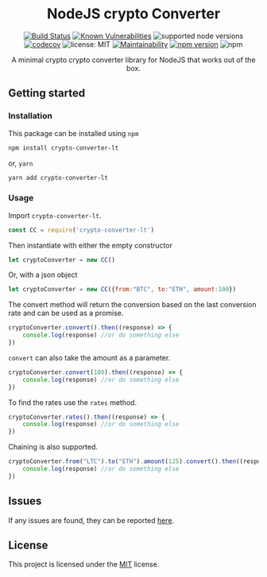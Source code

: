 <div align="center">
<h1>NodeJS crypto Converter</h1>

[![Build Status](https://travis-ci.com/paul-shuvo/nodejs-crypto-converter.svg?branch=main)](https://travis-ci.com/paul-shuvo/nodejs-crypto-converter) [![Known Vulnerabilities](https://snyk.io/test/github/paul-shuvo/nodejs-crypto-converter/badge.svg?targetFile=package.json)](https://snyk.io/test/github/paul-shuvo/nodejs-crypto-converter?targetFile=package.json)  ![supported node versions](https://img.shields.io/badge/node%20v-12.x%20%7C%2013.x%20%7C%2014.x%20%7C%2015.x%20%7C%2016.x%20%7C%2017.x-blue) [![codecov](https://codecov.io/gh/paul-shuvo/nodejs-crypto-converter/branch/main/graph/badge.svg)](https://codecov.io/gh/paul-shuvo/nodejs-crypto-converter)
 ![license: MIT](https://img.shields.io/npm/l/vue.svg) [![Maintainability](https://api.codeclimate.com/v1/badges/b512e403dfc172ee3b0d/maintainability)](https://codeclimate.com/github/paul-shuvo/nodejs-crypto-converter/maintainability) [![npm version](https://badge.fury.io/js/crypto-converter-lt.svg)](https://badge.fury.io/js/crypto-converter-lt) ![npm](https://img.shields.io/npm/dm/crypto-converter-lt)
<p>A minimal crypto crypto converter library for NodeJS that works out of the box.</p>
</div>



## Getting started

### Installation

This package can be installed using `npm`

```bash
npm install crypto-converter-lt
```

or, `yarn`

```bash
yarn add crypto-converter-lt
```

### Usage

Import `crypto-converter-lt`.

```javascript
const CC = require('crypto-converter-lt')
```

Then instantiate with either the empty constructor

```javascript
let cryptoConverter = new CC()
```

Or, with a json object

```javascript
let cryptoConverter = new CC({from:"BTC", to:"ETH", amount:100})
```

The convert method will return the conversion based on the last conversion rate and can be used as a promise.

```javascript
cryptoConverter.convert().then((response) => {
    console.log(response) //or do something else
})
```

`convert` can also take the amount as a parameter.

```javascript
cryptoConverter.convert(100).then((response) => {
    console.log(response) //or do something else
})
```

To find the rates use the `rates` method.

```javascript
cryptoConverter.rates().then((response) => {
    console.log(response) //or do something else
})
```

Chaining is also supported.

```javascript
cryptoConverter.from("LTC").to("ETH").amount(125).convert().then((response) => {
    console.log(response) //or do something else
})
```



## Issues

If any issues are found, they can be reported [here](https://github.com/paul-shuvo/nodejs-crypto-converter/issues).

## License

This project is licensed under the [MIT](LICENSE) license.
